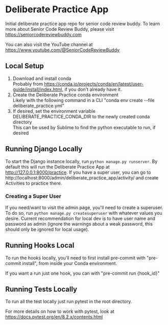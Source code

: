 # Deliberate Practice App
Initial deliberate practice app repo for senior code review buddy.
To learn more about Senior Code Review Buddy, please visit https://seniorcodereviewbuddy.com

You can also visit the YouTube channel at https://www.youtube.com/@SeniorCodeReviewBuddy


## Local Setup

1) Download and install conda<br>
Probably from https://conda.io/projects/conda/en/latest/user-guide/install/index.html, if you don't already have it.
1) Create the Deliberate Practice conda environment<br>
Likely with the following command in a CLI "conda env create --file deliberate_practice.yml"
1) If desired, set the environment variable DELIBERATE_PRACTICE_CONDA_DIR to the newly created conda directory<br>
This can be used by Sublime to find the python executable to run, if desired

## Running Django Locally
To start the Django instance locally, run `python manage.py runserver`. By default
this will run the Deliberate Practice App at http://127.0.0.1:8000/practice. If you
have a super user, you can go to http://localhost:8000/admin/deliberate_practice_app/activity/
and create Activities to practice there.

### Creating a Super User

If you need/want to visit the admin page, you'll need to create a superuser. To do so, run `python manage.py createsuperuser`
with whatever values you desire. Current recommendation for local dev is to have user name and password as admin (ignore the
warnings about a weak password, this should only be ignored for local usage).

## Running Hooks Local

To run the hooks locally, you'll need to first install pre-commit with "pre-commit install", from inside
your Conda environment.

If you want a run just one hook, you can with "pre-commit run {hook_id}"

## Running Tests Locally

To run all the test locally just run pytest in the root directory.

For more details on how to work with pytest, look at https://docs.pytest.org/en/8.2.x/contents.html
